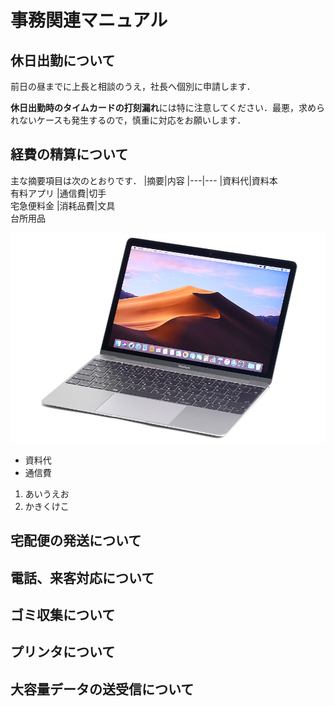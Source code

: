 # 事務関連マニュアル
## 休日出勤について
前日の昼までに上長と相談のうえ，社長へ個別に申請します．

**休日出勤時のタイムカードの打刻漏れ**には特に注意してください．最悪，求められないケースも発生するので，慎重に対応をお願いします．

## 経費の精算について
主な摘要項目は次のとおりです．
|摘要|内容
|---|---
|資料代|資料本<br>有料アプリ
|通信費|切手<br>宅急便料金
|消耗品費|文具<br>台所用品

![切手代](img/macbookpro.jpg)


- 資料代
- 通信費
1. あいうえお
2. かきくけこ

## 宅配便の発送について
## 電話、来客対応について
## ゴミ収集について
## プリンタについて
## 大容量データの送受信について
